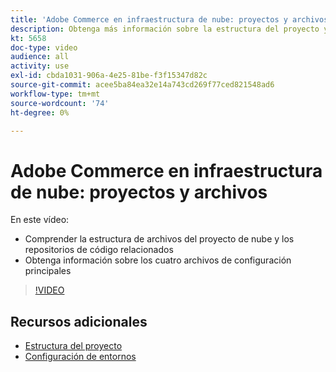 ```yaml
---
title: 'Adobe Commerce en infraestructura de nube: proyectos y archivos'
description: Obtenga más información sobre la estructura del proyecto y los archivos .yaml. Comprenda la estructura de archivos del proyecto de Cloud y todos los repositorios necesarios.
kt: 5658
doc-type: video
audience: all
activity: use
exl-id: cbda1031-906a-4e25-81be-f3f15347d82c
source-git-commit: acee5ba84ea32e14a743cd269f77ced821548ad6
workflow-type: tm+mt
source-wordcount: '74'
ht-degree: 0%

---
```


# Adobe Commerce en infraestructura de nube: proyectos y archivos

En este vídeo:

- Comprender la estructura de archivos del proyecto de nube y los repositorios de código relacionados
- Obtenga información sobre los cuatro archivos de configuración principales

>[!VIDEO](https://video.tv.adobe.com/v/35694?quality=12&learn=on)

## Recursos adicionales

- [Estructura del proyecto](https://devdocs.magento.com/cloud/project/project-start.html)
- [Configuración de entornos](https://devdocs.magento.com/cloud/env/environments.html)
